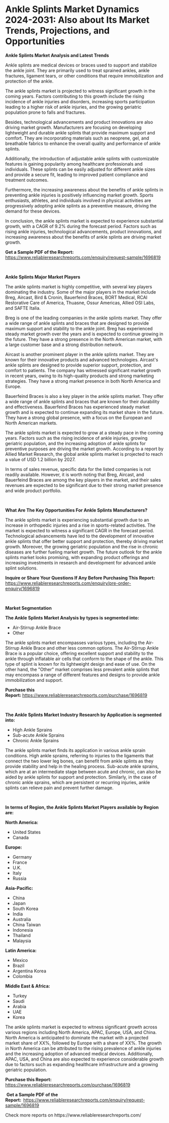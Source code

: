<p><h1>Ankle Splints Market Dynamics 2024-2031: Also about Its Market Trends, Projections, and Opportunities</h1></p><p><strong>Ankle Splints Market Analysis and Latest Trends</strong></p>
<p><p>Ankle splints are medical devices or braces used to support and stabilize the ankle joint. They are primarily used to treat sprained ankles, ankle fractures, ligament tears, or other conditions that require immobilization and protection of the ankle.</p><p>The ankle splints market is projected to witness significant growth in the coming years. Factors contributing to this growth include the rising incidence of ankle injuries and disorders, increasing sports participation leading to a higher risk of ankle injuries, and the growing geriatric population prone to falls and fractures.</p><p>Besides, technological advancements and product innovations are also driving market growth. Manufacturers are focusing on developing lightweight and durable ankle splints that provide maximum support and comfort. They are incorporating materials such as neoprene, gel, and breathable fabrics to enhance the overall quality and performance of ankle splints.</p><p>Additionally, the introduction of adjustable ankle splints with customizable features is gaining popularity among healthcare professionals and individuals. These splints can be easily adjusted for different ankle sizes and provide a secure fit, leading to improved patient compliance and treatment outcomes.</p><p>Furthermore, the increasing awareness about the benefits of ankle splints in preventing ankle injuries is positively influencing market growth. Sports enthusiasts, athletes, and individuals involved in physical activities are progressively adopting ankle splints as a preventive measure, driving the demand for these devices.</p><p>In conclusion, the ankle splints market is expected to experience substantial growth, with a CAGR of 9.2% during the forecast period. Factors such as rising ankle injuries, technological advancements, product innovations, and increasing awareness about the benefits of ankle splints are driving market growth.</p></p>
<p><strong>Get a Sample PDF of the Report:&nbsp;</strong> <a href="https://www.reliableresearchreports.com/enquiry/request-sample/1696819">https://www.reliableresearchreports.com/enquiry/request-sample/1696819</a></p>
<p>&nbsp;</p>
<p><strong>Ankle Splints Major Market Players</strong></p>
<p><p>The ankle splints market is highly competitive, with several key players dominating the industry. Some of the major players in the market include Breg, Aircast, Bird & Cronin, Bauerfeind Braces, BORT Medical, RCAI Restorative Care of America, Thuasne, Ossur Americas, Allied OSI Labs, and SAFTE Italia.</p><p>Breg is one of the leading companies in the ankle splints market. They offer a wide range of ankle splints and braces that are designed to provide maximum support and stability to the ankle joint. Breg has experienced steady market growth over the years and is expected to continue growing in the future. They have a strong presence in the North American market, with a large customer base and a strong distribution network.</p><p>Aircast is another prominent player in the ankle splints market. They are known for their innovative products and advanced technologies. Aircast's ankle splints are designed to provide superior support, protection, and comfort to patients. The company has witnessed significant market growth in recent years, owing to its high-quality products and strong marketing strategies. They have a strong market presence in both North America and Europe.</p><p>Bauerfeind Braces is also a key player in the ankle splints market. They offer a wide range of ankle splints and braces that are known for their durability and effectiveness. Bauerfeind Braces has experienced steady market growth and is expected to continue expanding its market share in the future. They have a strong global presence, with a focus on the European and North American markets.</p><p>The ankle splints market is expected to grow at a steady pace in the coming years. Factors such as the rising incidence of ankle injuries, growing geriatric population, and the increasing adoption of ankle splints for preventive purposes are driving the market growth. According to a report by Allied Market Research, the global ankle splints market is projected to reach a value of USD 1.2 billion by 2027.</p><p>In terms of sales revenue, specific data for the listed companies is not readily available. However, it is worth noting that Breg, Aircast, and Bauerfeind Braces are among the key players in the market, and their sales revenues are expected to be significant due to their strong market presence and wide product portfolio.</p></p>
<p>&nbsp;</p>
<p><strong>What Are The Key Opportunities For Ankle Splints Manufacturers?</strong></p>
<p><p>The ankle splints market is experiencing substantial growth due to an increase in orthopedic injuries and a rise in sports-related activities. The market is expected to witness a significant CAGR in the forecast period. Technological advancements have led to the development of innovative ankle splints that offer better support and protection, thereby driving market growth. Moreover, the growing geriatric population and the rise in chronic diseases are further fueling market growth. The future outlook for the ankle splints market looks promising, with expanding product offerings and increasing investments in research and development for advanced ankle splint solutions.</p></p>
<p><strong>Inquire or Share Your Questions If Any Before Purchasing This Report:</strong> <a href="https://www.reliableresearchreports.com/enquiry/pre-order-enquiry/1696819">https://www.reliableresearchreports.com/enquiry/pre-order-enquiry/1696819</a></p>
<p>&nbsp;</p>
<p><strong>Market Segmentation</strong></p>
<p><strong>The Ankle Splints Market Analysis by types is segmented into:</strong></p>
<p><ul><li>Air-Stirrup Ankle Brace</li><li>Other</li></ul></p>
<p><p>The ankle splints market encompasses various types, including the Air-Stirrup Ankle Brace and other less common options. The Air-Stirrup Ankle Brace is a popular choice, offering excellent support and stability to the ankle through inflatable air cells that conform to the shape of the ankle. This type of splint is known for its lightweight design and ease of use. On the other hand, the "Other" market comprises less prevalent ankle splints that may encompass a range of different features and designs to provide ankle immobilization and support.</p></p>
<p><strong>Purchase this Report:&nbsp;</strong><a href="https://www.reliableresearchreports.com/purchase/1696819">https://www.reliableresearchreports.com/purchase/1696819</a></p>
<p>&nbsp;</p>
<p><strong>The Ankle Splints Market Industry Research by Application is segmented into:</strong></p>
<p><ul><li>High Ankle Sprains</li><li>Sub-acute Ankle Sprains</li><li>Chronic Ankle Sprains</li></ul></p>
<p><p>The ankle splints market finds its application in various ankle sprain conditions. High ankle sprains, referring to injuries to the ligaments that connect the two lower leg bones, can benefit from ankle splints as they provide stability and help in the healing process. Sub-acute ankle sprains, which are at an intermediate stage between acute and chronic, can also be aided by ankle splints for support and protection. Similarly, in the case of chronic ankle sprains, which are persistent or recurring injuries, ankle splints can relieve pain and prevent further damage.</p></p>
<p>&nbsp;</p>
<p><strong>In terms of Region, the Ankle Splints Market Players available by Region are:</strong></p>
<p>
    <p> <strong> North America: </strong>
        <ul>
            <li>United States</li>
            <li>Canada</li>
        </ul>
        </p> 
    <p> <strong> Europe: </strong>
        <ul>
            <li>Germany</li>
            <li>France</li>
            <li>U.K.</li>
            <li>Italy</li>
            <li>Russia</li>
        </ul>
        </p> 
    <p> <strong> Asia-Pacific: </strong>
        <ul>
            <li>China</li>
            <li>Japan</li>
            <li>South Korea</li>
            <li>India</li>
            <li>Australia</li>
            <li>China Taiwan</li>
            <li>Indonesia</li>
            <li>Thailand</li>
            <li>Malaysia</li>
        </ul>
        </p> 
    <p> <strong> Latin America: </strong>
        <ul>
            <li>Mexico</li>
            <li>Brazil</li>
            <li>Argentina Korea</li>
            <li>Colombia</li>
        </ul>
        </p> 
    <p> <strong> Middle East & Africa: </strong>
        <ul>
            <li>Turkey</li>
            <li>Saudi</li>
            <li>Arabia</li>
            <li>UAE</li>
            <li>Korea</li>
        </ul>
    </p>
    </p>
<p><p>The ankle splints market is expected to witness significant growth across various regions including North America, APAC, Europe, USA, and China. North America is anticipated to dominate the market with a projected market share of XX%, followed by Europe with a share of XX%. The growth in North America can be attributed to the rising prevalence of ankle injuries and the increasing adoption of advanced medical devices. Additionally, APAC, USA, and China are also expected to experience considerable growth due to factors such as expanding healthcare infrastructure and a growing geriatric population.</p></p>
<p><strong>Purchase this Report: </strong><a href="https://www.reliableresearchreports.com/purchase/1696819">https://www.reliableresearchreports.com/purchase/1696819</a></p>
<p>&nbsp;<strong>Get a Sample PDF of the Report:&nbsp;&nbsp;</strong><a href="https://www.reliableresearchreports.com/enquiry/request-sample/1696819">https://www.reliableresearchreports.com/enquiry/request-sample/1696819</a></p>
<p><strong></strong></p>
<p>Check more reports on https://www.reliableresearchreports.com/</p>